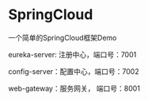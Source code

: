 # SpringCloud
一个简单的SpringCloud框架Demo

eureka-server: 注册中心，端口号：7001

config-server：配置中心，端口号：7002

web-gateway：服务网关， 端口号：8001
